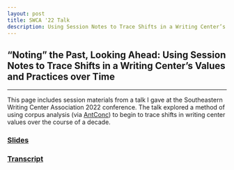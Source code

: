 ```yaml
---
layout: post
title: SWCA '22 Talk
description: Using Session Notes to Trace Shifts in a Writing Center’s Values and Practices over Time
---
```

## “Noting” the Past, Looking Ahead: Using Session Notes to Trace Shifts in a Writing Center’s Values and Practices over Time

---

This page includes session materials from a talk I gave at the Southeastern Writing Center Association 2022 conference. The talk explored a method of using corpus analysis (via [AntConc](https://www.laurenceanthony.net/software/antconc/)) to begin to trace shifts in writing center values over the course of a decade. 

### [Slides](https://docs.google.com/presentation/d/1j44k8hNlqJvndXlXNkZ148fE_EqSp8AbIGxGr8gPdDE/edit?usp=sharing)

### [Transcript](https://docs.google.com/document/d/1kOUoovca33DVsPUEXbd5tAnx8x7NasHpy8EN8SQ5BEQ/edit?usp=sharing)

